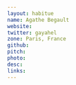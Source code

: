 ```yaml
---
layout: habitue
name: Agathe Begault
website: 
twitter: gayahel
zone: Paris, France
github: 
pitch: 
photo: 
desc: 
links:
---
```

